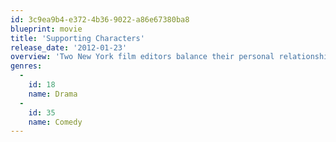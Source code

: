 ```yaml
---
id: 3c9ea9b4-e372-4b36-9022-a86e67380ba8
blueprint: movie
title: 'Supporting Characters'
release_date: '2012-01-23'
overview: 'Two New York film editors balance their personal relationships while reworking a movie in crisis.'
genres:
  -
    id: 18
    name: Drama
  -
    id: 35
    name: Comedy
---
```

